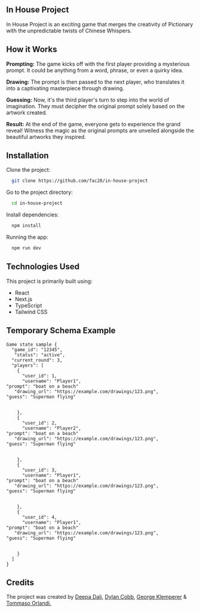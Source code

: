 ## In House Project

In House Project is an exciting game that merges the creativity of Pictionary with the unpredictable twists of Chinese Whispers.

## How it Works

**Prompting:** The game kicks off with the first player providing a mysterious prompt. It could be anything from a word, phrase, or even a quirky idea.

**Drawing:** The prompt is then passed to the next player, who translates it into a captivating masterpiece through drawing.

**Guessing:** Now, it's the third player's turn to step into the world of imagination. They must decipher the original prompt solely based on the artwork created.

**Result:** At the end of the game, everyone gets to experience the grand reveal! Witness the magic as the original prompts are unveiled alongside the beautiful artworks they inspired.

## Installation

Clone the project:

```bash
  git clone https://github.com/fac28/in-house-project
```

Go to the project directory:

```bash
  cd in-house-project
```

Install dependencies:

```bash
  npm install
```

Running the app:

```bash
  npm run dev
```

## Technologies Used

This project is primarily built using:

- React
- Next.js
- TypeScript
- Tailwind CSS

## Temporary Schema Example

```
Game state sample {
  "game_id": "12345",
   "status": "active",
  "current_round": 3,
  "players": [
    {
      "user_id": 1,
      "username": "Player1",
"prompt": "boat on a beach"
   "drawing_url": "https://example.com/drawings/123.png",
"guess": "Superman flying"


    },
    {
      "user_id": 2,
      "username": "Player2",
"prompt": "boat on a beach"
   "drawing_url": "https://example.com/drawings/123.png",
"guess": "Superman flying"


    },
    {
      "user_id": 3,
      "username": "Player1",
"prompt": "boat on a beach"
   "drawing_url": "https://example.com/drawings/123.png",
"guess": "Superman flying"


    },
    {
      "user_id": 4,
      "username": "Player1",
"prompt": "boat on a beach"
   "drawing_url": "https://example.com/drawings/123.png",
"guess": "Superman flying"


    }
  ]
}

```

## Credits

The project was created by <a href="https://github.com/DeepsDali">Deepa Dali</a>, <a href="https://github.com/dylancobb">Dylan Cobb</a>, <a href="https://github.com/GeorgeKlemperer">George Klemperer</a> & <a href="https://github.com/benante">Tommaso Orlandi.</a>
